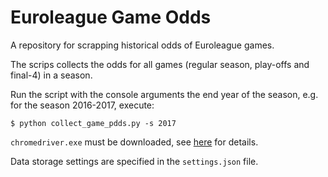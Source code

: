# Euroleague Game Odds

A repository for scrapping historical odds of Euroleague games.

The scrips collects the odds for all games (regular season, play-offs and final-4) in a season.

 Run the script with the console arguments the end year of the season, e.g. for the season 2016-2017, execute:

`$ python collect_game_pdds.py -s 2017`

`chromedriver.exe` must be downloaded, see [here](https://chromedriver.chromium.org/downloads) for details.

Data storage settings are specified in the `settings.json` file.
